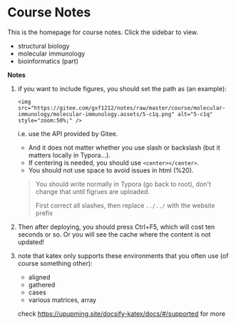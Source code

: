 # Course Notes

This is the homepage for course notes. Click the sidebar to view.

- structural biology
- molecular immunology
- bioinformatics (part)

**Notes**

1. if you want to include figures, you should set the path as (an example):
   
    ```shell
    <img src="https://gitee.com/gxf1212/notes/raw/master/course/molecular-immunology/molecular-immunology.assets/5-c1q.png" alt="5-c1q" style="zoom:50%;" />
    ```

    i.e. use the API provided by Gitee. 
    
    - And it does not matter whether you use slash or backslash (but it matters locally in Typora...).
    - If centering is needed, you should use `<center></center>`.
    - You should not use space to avoid issues in html (%20).
    
    > You should write normally in Typora (go back to root), don't change that until figrues are uploaded. 
    >
    > First correct all slashes, then replace `../../` with the website prefix
    
1. Then after deploying, you should press Ctrl+F5, which will cost ten seconds or so. Or you will see the cache where the content is not updated!
   
2. note that katex only supports these environments that you often use (of course something other):
   - aligned
   - gathered
   - cases
   - various matrices, array

    check https://upupming.site/docsify-katex/docs/#/supported for more



